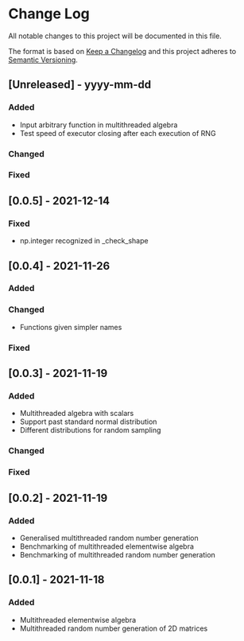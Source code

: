 # Change Log
All notable changes to this project will be documented in this file.
 
The format is based on [Keep a Changelog](http://keepachangelog.com/)
and this project adheres to [Semantic Versioning](http://semver.org/).

## [Unreleased] - yyyy-mm-dd
 
 
### Added
- Input arbitrary function in multithreaded algebra
- Test speed of executor closing after each execution of RNG
 
### Changed
 
### Fixed

## [0.0.5] - 2021-12-14

### Fixed
- np.integer recognized in _check_shape

## [0.0.4] - 2021-11-26

### Added
 
### Changed
- Functions given simpler names
 
### Fixed

## [0.0.3] - 2021-11-19

### Added
- Multithreaded algebra with scalars
- Support past standard normal distribution
- Different distributions for random sampling
 
### Changed
 
### Fixed

## [0.0.2] - 2021-11-19
   
### Added
 
- Generalised multithreaded random number generation
- Benchmarking of multithreaded elementwise algebra
- Benchmarking of multithreaded random number generation 
 
 
## [0.0.1] - 2021-11-18
   
### Added
 
- Multithreaded elementwise algebra
- Multithreaded random number generation of 2D matrices

